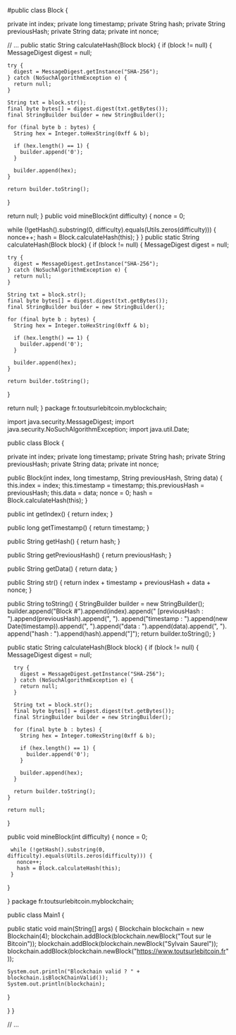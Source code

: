#public class Block {

  private int index;
  private long timestamp;
  private String hash;
  private String previousHash;
  private String data;
  private int nonce;
	
  // ...
public static String calculateHash(Block block) {
  if (block != null) {
    MessageDigest digest = null;

    try {
      digest = MessageDigest.getInstance("SHA-256");
    } catch (NoSuchAlgorithmException e) {
      return null;
    }

    String txt = block.str();
    final byte bytes[] = digest.digest(txt.getBytes());
    final StringBuilder builder = new StringBuilder();

    for (final byte b : bytes) {
      String hex = Integer.toHexString(0xff & b);

      if (hex.length() == 1) {
        builder.append('0');
      }

      builder.append(hex);
    }

    return builder.toString();
  }

  return null;
}
public void mineBlock(int difficulty) {
  nonce = 0;

  while (!getHash().substring(0,  difficulty).equals(Utils.zeros(difficulty))) {
    nonce++;
    hash = Block.calculateHash(this);
  }
}
public static String calculateHash(Block block) {
  if (block != null) {
    MessageDigest digest = null;

    try {
      digest = MessageDigest.getInstance("SHA-256");
    } catch (NoSuchAlgorithmException e) {
      return null;
    }

    String txt = block.str();
    final byte bytes[] = digest.digest(txt.getBytes());
    final StringBuilder builder = new StringBuilder();

    for (final byte b : bytes) {
      String hex = Integer.toHexString(0xff & b);

      if (hex.length() == 1) {
        builder.append('0');
      }

      builder.append(hex);
    }

    return builder.toString();
  }

  return null;
}
package fr.toutsurlebitcoin.myblockchain;

import java.security.MessageDigest;
import java.security.NoSuchAlgorithmException;
import java.util.Date;

public class Block {

  private int index;
  private long timestamp;
  private String hash;
  private String previousHash;
  private String data;
  private int nonce;
	
  public Block(int index, long timestamp, String previousHash, String data) {
    this.index = index;
    this.timestamp = timestamp;
    this.previousHash = previousHash;
    this.data = data;
    nonce = 0;
    hash = Block.calculateHash(this);
  }

  public int getIndex() {
    return index;
  }

  public long getTimestamp() {
    return timestamp;
  }

  public String getHash() {
    return hash;
  }

  public String getPreviousHash() {
    return previousHash;
  }

  public String getData() {
    return data;
  }

  public String str() {
    return index + timestamp + previousHash + data + nonce;
  }

  public String toString() {
    StringBuilder builder = new StringBuilder();
    builder.append("Block #").append(index).append(" [previousHash : ").append(previousHash).append(", ").
    append("timestamp : ").append(new Date(timestamp)).append(", ").append("data : ").append(data).append(", ").
    append("hash : ").append(hash).append("]");
    return builder.toString();
  }
	
  public static String calculateHash(Block block) {
    if (block != null) {
      MessageDigest digest = null;

      try {
        digest = MessageDigest.getInstance("SHA-256");
      } catch (NoSuchAlgorithmException e) {
        return null;
      }
			
      String txt = block.str();
      final byte bytes[] = digest.digest(txt.getBytes());
      final StringBuilder builder = new StringBuilder();
			
      for (final byte b : bytes) {
        String hex = Integer.toHexString(0xff & b);

        if (hex.length() == 1) {
          builder.append('0');
        }
				
        builder.append(hex);
      }
			
      return builder.toString();
    }
	  
    return null;
  }

   public void mineBlock(int difficulty) {
     nonce = 0;
		
     while (!getHash().substring(0,  difficulty).equals(Utils.zeros(difficulty))) {
       nonce++;
       hash = Block.calculateHash(this);
     }
  }
	
}
package fr.toutsurlebitcoin.myblockchain;

public class Main1 {

  public static void main(String[] args) {
    Blockchain blockchain = new Blockchain(4);
    blockchain.addBlock(blockchain.newBlock("Tout sur le Bitcoin"));
    blockchain.addBlock(blockchain.newBlock("Sylvain Saurel"));
    blockchain.addBlock(blockchain.newBlock("https://www.toutsurlebitcoin.fr"));
  
    System.out.println("Blockchain valid ? " + blockchain.isBlockChainValid());
    System.out.println(blockchain);
  }

}
}
 
	
  // ...
